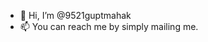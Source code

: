- 👋 Hi, I’m @9521guptmahak
- 📫 You can reach me by simply mailing me.

<!---
9521guptmahak/9521guptmahak is a ✨ special ✨ repository because its `README.md` (this file) appears on your GitHub profile.
You can click the Preview link to take a look at your changes.
--->
